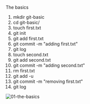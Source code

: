 The basics

1. mkdir git-basic
2. cd git-basic/
3. touch first.txt
4. git init
5. git add first.txt
6. git commit -m "adding first.txt"
7. git log
8. touch second.txt
9. git add second.txt
10. git commit -m "adding second.txt"
11. rm first.txt
12. git add -u
13. git commit -m "removing first.txt"
14. git log

![01-the-basics](https://user-images.githubusercontent.com/83164857/134159895-79327b9d-6c50-47cd-9efd-573afb8452a4.png)
